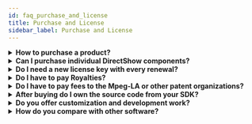 ```yaml
---
id: faq_purchase_and_license
title: Purchase and License
sidebar_label: Purchase and License
---
```


<details><summary><strong>How to purchase a product?</strong></summary>

There are different possibilities depending on which product you would like to buy.
Please check our homepage for further info, or contact us directly for a quote.
Our SDK's require a license agreement and can be purchased by contacting our sales office by writing <sales@nanocosmos.de>
</details>

<details><summary><strong>Can I purchase individual DirectShow components?</strong></summary>

Generally our Direct Show filters are not for sale as individual components.
Even though the use of the individual filters is under your desecration. they are only supplied within the nanocosmos product packages.
We do not directly support filter use in combination with other DirectShow components from 3rd parties.
</details>

<details><summary><strong>Do I need a new license key with every renewal?</strong></summary>

Every license renewal (according to your contract) requires a new license key for the next license period.
</details>

<details><summary><strong>Do I have to pay Royalties?</strong></summary>

Royalties (or licensing (is)) are required for the distribution (re-distribution) of products containing any element(s) of the nanoStream, Professional Broadcast, Decoder or Custom Development products.
</details>

<details><summary><strong>Do I have to pay fees to the Mpeg-LA or other patent organizations?</strong></summary>

All customers are responsible for any fees applicable to the MPEG-LA or other patent holding organizations based on the type of product that is distributed. These fees are to paid separately from the nanoStream / nanocosmos software.

>**Note:**
> Extra fees are sometimes required in certain circumstances pertaining to distribution and amounts according to the [mpeg-LA](http://www.mpegla.com/main/programs/AVC/Pages/Intro.aspx)
</details>

<details><summary><strong>After buying do I own the source code from your SDK?</strong></summary>

The Source Code is **not** included as part of the nanoStream software and nanocosmos retains all rights to it's Source Code at all times.
</details>

<details><summary><strong>Do you offer customization and development work?</strong></summary>

Yes we offer full customization for all our products. We offer customization for an extra fee according to the amount of work that is required. Please [contact us](mailto:sales@nanocosmos.de) regarding the customization that you need.
</details>

<details><summary><strong>How do you compare with other software?</strong></summary>

#### Business model
Our approach is working closely with our business customers to enable them creating custom video coding and streaming applications.

Other vendors rarely offer custom solutions and 3rd party product integration.

#### Technical features
Our product line covers a wide range of features and application models: 
- high level applications with graphical user interface 
- web browser applications runnign with the nanoStream plugin 
- `ActiveX` Controls and `DirectShow` codecs for custom integration

Compared to other software products, our product line contains `high quality H.264` video and `AAC Audio codecs`, which allows full compatible encoding and streaming to Web pages with Flash and Mobile Devices such as iOS and Android. `WMV/WMS` streaming with `VC-1` is possible to WindowsPhone.

Other vendor products only include `mp3` audio encoding, which is not compatible to iOS.

See [this comparsion table](http://www.nanocosmos.de/v4/en/pricing.html) for further information.
</details>

